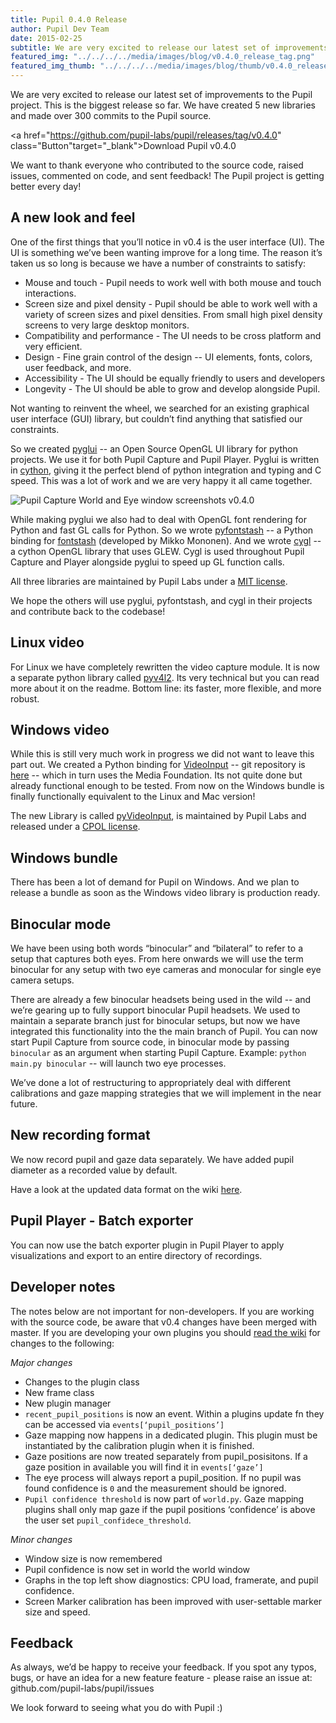 ```yaml
---
title: Pupil 0.4.0 Release
author: Pupil Dev Team
date: 2015-02-25
subtitle: We are very excited to release our latest set of improvements to the Pupil project. This is the biggest release so far. We have created 5 new libraries and made over 300 commits to the Pupil source...
featured_img: "../../../../media/images/blog/v0.4.0_release_tag.png"
featured_img_thumb: "../../../../media/images/blog/thumb/v0.4.0_release_tag.png"
---
```


We are very excited to release our latest set of improvements to the Pupil project. This is the biggest release so far. We have created 5 new libraries and made over 300 commits to the Pupil source.  

<a href="https://github.com/pupil-labs/pupil/releases/tag/v0.4.0"  class="Button"target="_blank">Download Pupil v0.4.0</a>


We want to thank everyone who contributed to the source code, raised issues, commented on code, and sent feedback! The Pupil project is getting better every day!

## A new look and feel

One of the first things that you’ll notice in v0.4 is the user interface (UI). The UI is something we’ve been wanting improve for a long time. The reason it’s taken us so long is because we have a number of constraints to satisfy:

+ Mouse and touch - Pupil needs to work well with both mouse and touch interactions.
+ Screen size and pixel density - Pupil should be able to work well with a variety of screen sizes and pixel densities. From small high pixel density screens to very large desktop monitors.
+ Compatibility and performance - The UI needs to be cross platform and very efficient.
+ Design - Fine grain control of the design -- UI elements, fonts, colors, user feedback, and more.
+ Accessibility - The UI should be equally friendly to users and developers
+ Longevity - The UI should be able to grow and develop alongside Pupil.

Not wanting to reinvent the wheel, we searched for an existing graphical user interface (GUI) library, but couldn’t find anything that satisfied our constraints.

So we created [pyglui](http://github.com/pupil-labs/pyglui) -- an Open Source  OpenGL UI library for python projects. We use it for both Pupil Capture and Pupil Player. Pyglui is written in [cython](http://cython.org), giving it the perfect blend of python integration and typing and C speed. This was a lot of work and we are very happy it all came together.


<img src="../../../../media/images/v04_world_eye_composite_screenshot.png" class='Feature-image' alt="Pupil Capture World and Eye window screenshots v0.4.0">

While making pyglui we also had to deal with OpenGL font rendering for Python and fast GL calls for Python. So we wrote [pyfontstash](http://github.com/pupil-labs/pyfontstash) -- a Python binding for [fontstash](https://github.com/memononen/fontstash) (developed by Mikko Mononen). And we wrote [cygl](http://github.com/pupil-labs/cygl) -- a cython OpenGL library that uses GLEW. Cygl is used throughout Pupil Capture and Player alongside pyglui to speed up GL function calls.

All three libraries are maintained by Pupil Labs under a [MIT license](https://github.com/pupil-labs/pyglui/blob/master/LICENSE).

We hope the others will use pyglui, pyfontstash, and cygl in their projects and contribute back to the codebase!

## Linux video

For Linux we have completely rewritten the video capture module. It is now a separate python library called [pyv4l2](https://github.com/pupil-labs/pyv4l2). Its very technical but you can read more about it on the readme. Bottom line: its faster, more flexible, and more robust.

## Windows video

While this is still very much work in progress we did not want to leave this part out. We created a Python binding for [VideoInput](http://www.codeproject.com/Articles/776058/Capturing-Live-video-from-Web-camera-on-Windows-an) -- git repository is [here](ssh://git@git.codeproject.com/evgeny-pereguda/videoinput) -- which in turn uses the Media Foundation. Its not quite done but already functional enough to be tested. From now on the Windows bundle is finally functionally equivalent to the Linux and Mac version!

The new Library is called [pyVideoInput](https://github.com/pupil-labs/pyvideoinput/), is maintained by Pupil Labs and released under a [CPOL license](https://github.com/pupil-labs/pyvideoinput/blob/master/LICENSE).

## Windows bundle

There has been a lot of demand for Pupil on Windows. And we plan to release a bundle as soon as the Windows video library is production ready.

## Binocular mode

We have been using both words “binocular” and “bilateral” to refer to a setup that captures both eyes. From here onwards we will use the term binocular for any setup with two eye cameras and monocular for single eye camera setups.

There are already a few binocular headsets being used in the wild -- and we’re gearing up to fully support binocular Pupil headsets. We used to maintain a separate branch just for binocular setups, but now we have integrated this functionality into the the main branch of Pupil. You can now start Pupil Capture from source code, in binocular mode by passing `binocular` as an argument when starting Pupil Capture. Example: `python main.py binocular` -- will launch two eye processes.

We’ve done a lot of restructuring to appropriately deal with different calibrations and gaze mapping strategies that we will implement in the near future.

## New recording format

We now record pupil and gaze data separately. We have added pupil diameter as a recorded value by default.

Have a look at the updated data format on the wiki [here](https://github.com/pupil-labs/pupil/wiki/Data-format).

## Pupil Player - Batch exporter

You can now use the batch exporter plugin in Pupil Player to apply visualizations and export to an entire directory of recordings.

## Developer notes

The notes below are not important for non-developers. If you are working with the source code, be aware that v0.4 changes have been merged with master. If you are developing your own plugins you should [read the wiki](https://github.com/pupil-labs/pupil/wiki/Plugin%20Guide) for changes to the following:

*Major changes*

+ Changes to the plugin class
+ New frame class
+ New plugin manager
+ `recent_pupil_positions` is now an event. Within a plugins update fn they can be accessed via `events[‘pupil_positions’]`
+ Gaze mapping now happens in a dedicated plugin. This plugin must be instantiated by the calibration plugin when it is finished. 
+ Gaze positions are now treated separately from pupil_posisitons. If a gaze position in available you will find it in `events[‘gaze’]`
+ The eye process will always report a pupil_position. If no pupil was found confidence is `0` and the measurement should be ignored. 
+ `Pupil confidence threshold` is now part of `world.py`. Gaze mapping plugins shall only map gaze if the pupil positions ‘confidence’ is above the user set `pupil_confidece_threshold`.

*Minor changes*

+ Window size is now remembered
+ Pupil confidence is now set in world the world window
+ Graphs in the top left show diagnostics: CPU load, framerate, and pupil confidence.
+ Screen Marker calibration has been improved with user-settable marker size and speed.

## Feedback 

As always, we’d be happy to receive your feedback. If you spot any typos, bugs, or have an idea for a new feature feature - please raise an issue at: github.com/pupil-labs/pupil/issues

We look forward to seeing what you do with Pupil :)
